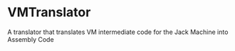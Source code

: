 # VMTranslator
A translator that translates VM intermediate code for the Jack Machine into Assembly Code
